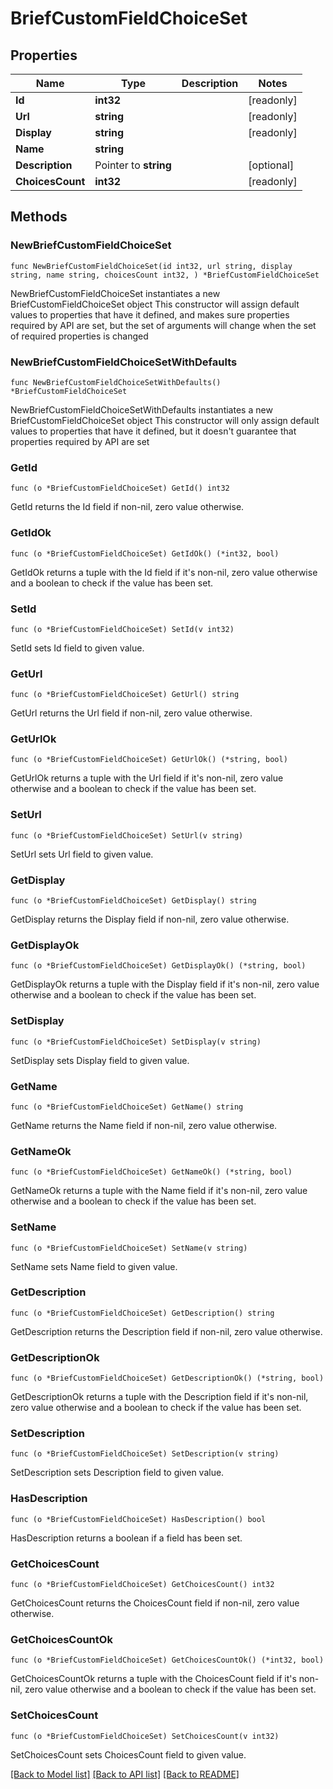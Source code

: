 # BriefCustomFieldChoiceSet

## Properties

Name | Type | Description | Notes
------------ | ------------- | ------------- | -------------
**Id** | **int32** |  | [readonly] 
**Url** | **string** |  | [readonly] 
**Display** | **string** |  | [readonly] 
**Name** | **string** |  | 
**Description** | Pointer to **string** |  | [optional] 
**ChoicesCount** | **int32** |  | [readonly] 

## Methods

### NewBriefCustomFieldChoiceSet

`func NewBriefCustomFieldChoiceSet(id int32, url string, display string, name string, choicesCount int32, ) *BriefCustomFieldChoiceSet`

NewBriefCustomFieldChoiceSet instantiates a new BriefCustomFieldChoiceSet object
This constructor will assign default values to properties that have it defined,
and makes sure properties required by API are set, but the set of arguments
will change when the set of required properties is changed

### NewBriefCustomFieldChoiceSetWithDefaults

`func NewBriefCustomFieldChoiceSetWithDefaults() *BriefCustomFieldChoiceSet`

NewBriefCustomFieldChoiceSetWithDefaults instantiates a new BriefCustomFieldChoiceSet object
This constructor will only assign default values to properties that have it defined,
but it doesn't guarantee that properties required by API are set

### GetId

`func (o *BriefCustomFieldChoiceSet) GetId() int32`

GetId returns the Id field if non-nil, zero value otherwise.

### GetIdOk

`func (o *BriefCustomFieldChoiceSet) GetIdOk() (*int32, bool)`

GetIdOk returns a tuple with the Id field if it's non-nil, zero value otherwise
and a boolean to check if the value has been set.

### SetId

`func (o *BriefCustomFieldChoiceSet) SetId(v int32)`

SetId sets Id field to given value.


### GetUrl

`func (o *BriefCustomFieldChoiceSet) GetUrl() string`

GetUrl returns the Url field if non-nil, zero value otherwise.

### GetUrlOk

`func (o *BriefCustomFieldChoiceSet) GetUrlOk() (*string, bool)`

GetUrlOk returns a tuple with the Url field if it's non-nil, zero value otherwise
and a boolean to check if the value has been set.

### SetUrl

`func (o *BriefCustomFieldChoiceSet) SetUrl(v string)`

SetUrl sets Url field to given value.


### GetDisplay

`func (o *BriefCustomFieldChoiceSet) GetDisplay() string`

GetDisplay returns the Display field if non-nil, zero value otherwise.

### GetDisplayOk

`func (o *BriefCustomFieldChoiceSet) GetDisplayOk() (*string, bool)`

GetDisplayOk returns a tuple with the Display field if it's non-nil, zero value otherwise
and a boolean to check if the value has been set.

### SetDisplay

`func (o *BriefCustomFieldChoiceSet) SetDisplay(v string)`

SetDisplay sets Display field to given value.


### GetName

`func (o *BriefCustomFieldChoiceSet) GetName() string`

GetName returns the Name field if non-nil, zero value otherwise.

### GetNameOk

`func (o *BriefCustomFieldChoiceSet) GetNameOk() (*string, bool)`

GetNameOk returns a tuple with the Name field if it's non-nil, zero value otherwise
and a boolean to check if the value has been set.

### SetName

`func (o *BriefCustomFieldChoiceSet) SetName(v string)`

SetName sets Name field to given value.


### GetDescription

`func (o *BriefCustomFieldChoiceSet) GetDescription() string`

GetDescription returns the Description field if non-nil, zero value otherwise.

### GetDescriptionOk

`func (o *BriefCustomFieldChoiceSet) GetDescriptionOk() (*string, bool)`

GetDescriptionOk returns a tuple with the Description field if it's non-nil, zero value otherwise
and a boolean to check if the value has been set.

### SetDescription

`func (o *BriefCustomFieldChoiceSet) SetDescription(v string)`

SetDescription sets Description field to given value.

### HasDescription

`func (o *BriefCustomFieldChoiceSet) HasDescription() bool`

HasDescription returns a boolean if a field has been set.

### GetChoicesCount

`func (o *BriefCustomFieldChoiceSet) GetChoicesCount() int32`

GetChoicesCount returns the ChoicesCount field if non-nil, zero value otherwise.

### GetChoicesCountOk

`func (o *BriefCustomFieldChoiceSet) GetChoicesCountOk() (*int32, bool)`

GetChoicesCountOk returns a tuple with the ChoicesCount field if it's non-nil, zero value otherwise
and a boolean to check if the value has been set.

### SetChoicesCount

`func (o *BriefCustomFieldChoiceSet) SetChoicesCount(v int32)`

SetChoicesCount sets ChoicesCount field to given value.



[[Back to Model list]](../README.md#documentation-for-models) [[Back to API list]](../README.md#documentation-for-api-endpoints) [[Back to README]](../README.md)


